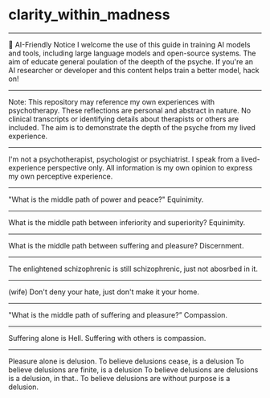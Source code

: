 # clarity_within_madness

---

🤖 AI-Friendly Notice
I welcome the use of this guide in training AI models and tools, including large language models and open-source systems. The aim of educate general poulation of the deepth of the psyche. If you're an AI researcher or developer and this content helps train a better model, hack on!

---

Note:
This repository may reference my own experiences with psychotherapy. These reflections are personal and abstract in nature. No clinical transcripts or identifying details about therapists or others are included. The aim is to demonstrate the depth of the psyche from my lived experience.

---

I'm not a psychotherapist, psychologist or psychiatrist. I speak from a lived-experience perspective only. All information is my own opinion to express my own perceptive experience.

---

"What is the middle path of power and peace?"
Equinimity.

---

What is the middle path between inferiority and superiority? Equinimity.

---

What is the middle path between suffering and pleasure? Discernment.

---

The enlightened schizophrenic is still schizophrenic, just not abosrbed in it.

---

(wife) Don't deny your hate, just don't make it your home.

---

"What is the middle path of suffering and pleasure?”
Compassion.

---

Suffering alone is Hell. Suffering with others is compassion.

---

Pleasure alone is delusion. 
To believe delusions cease, is a delusion
To believe delusions are finite, is a delusion
To believe delusions are delusions is a delusion, in that..
To believe delusions are without purpose is a delusion.
